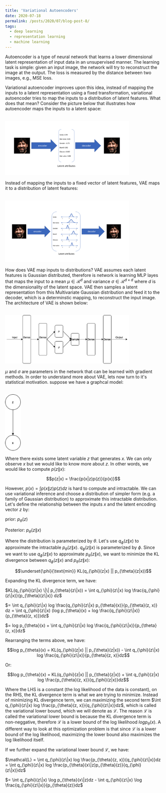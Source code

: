 ```yaml
---
title: 'Variational Autoencoders'
date: 2020-07-18
permalink: /posts/2020/07/blog-post-8/
tags:
  - deep learning
  - representation learning
  - machine learning
---
```


Autoencoder is a type of neural network that learns a lower dimensional latent representation of input data in an unsupervised manner. The learning task is simple: given an input image, the network will try to reconstruct the image at the output. The loss is measured by the distance between two images, e.g., MSE loss.

Variational autoencoder improves upon this idea, instead of mapping the inputs to a latent representation using a fixed transformation, variational autoencoder tries to map the inputs to a distribution of latent features. What does that mean? Consider the picture below that illustrates how autoencoder maps the inputs to a latent space:

<br/><img src='/images/blog_post_images/autoencoder.png' width="400">

Instead of mapping the inputs to a fixed vector of latent features, VAE maps it to a distribution of latent features:

<br/><img src='/images/blog_post_images/vae.png' width="400">

How does VAE map inputs to distributions? VAE assumes each latent features is Gaussian distributed, therefore is network is learning MLP layes that maps the input to a mean $\mu \in \mathcal{R}^d$ and variance $\sigma \in \mathcal{R}^{d \times d}$ where $d$ is the dimensionality of the latent space. VAE then samples a latent representation from this Multivariate Gaussian distribution and feed it to the decoder, which is a determinstic mapping, to reconstruct the input image. The architecture of VAE is shown below:

<br/><img src='/images/blog_post_images/vae_architecture.png' width="400">

$\mu$ and $\sigma$ are parameters in the network that can be learned with gradient methods. In order to understand more about VAE, lets now turn to it's statistical motivation. suppose we have a graphcal model:

<br/><img src='/images/blog_post_images/variational_inference_graphcal_model.png' width="50">

Where there exists some latent variable $z$ that generates $x$. We can only observe $x$ but we would like to know more about $z$. In other words, we would like to compute $p(z\|x)$:

$$p(z|x) = \frac{p(x|z)p(z)}{p(x)}$$

However, $p(x) = \int p(x\|z) p(z) dz$ is hard to compute and intractable. We can use variational inference and choose a distribution of simpler form (e.g. a family of Gaussian distribution) to approximate this intractable distribution. Let's define the relationship between the inputs $x$ and the latent encoding vector $z$ by:

prior: $p_{\theta}(z)$

Posterior: $p_{\theta}(z\|x)$

Where the distribution is parameterized by $\theta$. Let's use $q_{\phi}(z\|x)$ to approximate the intractable $p_{\theta}(z\|x)$. $q_{\phi}(z\|x)$ is parameterized by $\phi$. Since we want to use $q_{\phi}(z\|x)$ to approximate $p_{\theta}(z\|x)$, we want to minimize the KL divergence between $q_{\phi}(z\|x)$ and $p_{\theta}(z\|x)$:

$$\underset{\phi}{\text{min}} KL(q_{\phi}(z|x) || p_{\theta}(z|x))$$

Expanding the KL divergence term, we have:

$KL(q_{\phi}(z\|x) \|\| p_{\theta}(z\|x)) = \int q_{\phi}(z\|x) log \frac{q_{\phi}(z\|x)}{p_{\theta}(z\|x)} dz$

$= \int q_{\phi}(z\|x) log \frac{q_{\phi}(z\|x) p_{\theta}(x)}{p_{\theta}(z, x)} dz = \int q_{\phi}(z\|x) (log p_{\theta}(x) + log \frac{q_{\phi}(z\|x)}{p_{\theta}(z, x)})dz$

$= log p_{\theta}(x) + \int q_{\phi}(z\|x) log \frac{q_{\phi}(z\|x)}{p_{\theta}(z, x)}dz$

Rearranging the terms above, we have:

$$log p_{\theta}(x) = KL(q_{\phi}(z|x) || p_{\theta}(z|x)) - \int q_{\phi}(z\|x) log \frac{q_{\phi}(z\|x)}{p_{\theta}(z, x)}dz$$

Or:

$$log p_{\theta}(x) = KL(q_{\phi}(z|x) || p_{\theta}(z|x)) + \int q_{\phi}(z|x) log \frac{p_{\theta}(z, x)}{q_{\phi}(z|x)}dz$$

Where the LHS is a constant (the log likelihood of the data is constant), on the RHS, the KL divergence term is what we are trying to minimize. Instead of minimizing KL divergence term, we can maximizing the second term $\int q_{\phi}(z\|x) log \frac{p_{\theta}(z, x)}{q_{\phi}(z\|x)}dz$, which is called the variational lower bound, which we will denote as $\mathcal{L}$. The reason $\mathcal{L}$ is called the variational lower bound is because the KL divergence term is non-neggative, therefore $\mathcal{L}$ is a lower bound of the log likelihood $log p_{\theta}(x)$. A different way to look at this optimization problem is that since $\mathcal{L}$ is a lower bound of the log likelihood, maximizing the lower bound also maximizes the log likelihood itself.

If we further expand the variational lower bound $\mathcal{L}$, we have:

$\mathcal{L} = \int q_{\phi}(z\|x) log \frac{p_{\theta}(z, x)}{q_{\phi}(z\|x)}dz = \int q_{\phi}(z\|x) log \frac{p_{\theta}(x\|z)p_{\theta}(z)}{q_{\phi}(z\|x)}dz$

$= \int q_{\phi}(z\|x) \log p_{\theta}(x\|z)dz - \int q_{\phi}(z\|x) \log \frac{q_{\phi}(z\|x)}{p_{\theta}(z)}dz$












